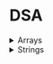 # DSA

<details>
  <summary>Arrays</summary>
  
  | S.No. | Question                                                                                                                                          | Solution                                                                                       |
  |-------|---------------------------------------------------------------------------------------------------------------------------------------------------|------------------------------------------------------------------------------------------------|
  | 1     | [Peak Element](https://practice.geeksforgeeks.org/problems/peak-element/1)                                                                        | [PeakElement.cpp](Array/PeakElement.cpp)                                                             |
  | 2     | [Find Minimum And Maximum Element In An Array](https://practice.geeksforgeeks.org/problems/find-minimum-and-maximum-element-in-an-array4428/1)    | [FindMinimumAndMaximumElementInAnArray.cpp](Array/FindMinimumAndMaximumElementInAnArray.cpp)         |
  | 3     | [Reverse An Array](https://practice.geeksforgeeks.org/problems/reverse-an-array/0)                                                                | [ReverseAnArray.cpp](Array/ReverseAnArray.cpp)                                                       |
  | 4     | [Sort The Array](https://practice.geeksforgeeks.org/problems/sort-the-array0055/1)                                                                | [SortTheArray.cpp](Array/SortTheArray.cpp)                                                           |
  | 5     | [Kth Smallest Element](https://practice.geeksforgeeks.org/problems/kth-smallest-element5635/1)                                                    | [KthSmallestElement.cpp](Array/KthSmallestElement.cpp)                                               |
  | 6     | [Find The Frequency](https://practice.geeksforgeeks.org/problems/find-the-frequency/1)                                                            | [FindTheFrequency.cpp](Array/FindTheFrequency.cpp)                                                   |
  | 7     | [Sub array With Given Sum](https://practice.geeksforgeeks.org/problems/subarray-with-given-sum-1587115621/1)                                      | [SubarrayWithGivenSum.cpp](Array/SubarrayWithGivenSum.cpp)                                           |
  | 8     | [Sort 0 1 2](https://practice.geeksforgeeks.org/problems/sort-an-array-of-0s-1s-and-2s4231/1)                                                     | [Sort012.cpp](Array/Sort012.cpp)                                                                     |
  | 9     | [Move All Negative Elements To End]()                                                                                                             | [MoveAllNegativeElementsToEnd.cpp](Array/MoveAllNegativeElementsToEnd.cpp)                           |
  | 10    | [Union Of Two Arrays](https://practice.geeksforgeeks.org/problems/union-of-two-arrays3538/1#)                                                     | [UnionOfTwoArrays.cpp](Array/UnionOfTwoArrays.cpp)                                                   |
  | 16    | [Common Elements](https://practice.geeksforgeeks.org/problems/common-elements1132/1#)                                                             | [CommonElements.cpp](Array/CommonElements.cpp)                                                 |
  | 17    | [First Repeating Element](https://practice.geeksforgeeks.org/problems/first-repeating-element4018/1)                                              | [FirstRepeatingElement.cpp](Array/FirstRepeatingElement.cpp)                                   |
  | 18    | [Non-Repeating Element](https://practice.geeksforgeeks.org/problems/non-repeating-element3958/1)                                                  | [NonRepeatingElement.cpp](Array/NonRepeatingElement.cpp)                                       |
  | 19    | [Subarrays with equal 1s and 0s](https://practice.geeksforgeeks.org/problems/non-repeating-element3958/1)                                         | [SubarraysWithEqual1sAnd0s.cpp](Array/SubarraysWithEqual1sAnd0s.cpp)                           |
  | 20    | [Alternate positive and negative numbers](https://practice.geeksforgeeks.org/problems/array-of-alternate-ve-and-ve-nos1401/1#)                    | [AlternatePositiveAndNegativeNumbers.cpp](Array/AlternatePositiveAndNegativeNumbers.cpp)       |
  | 21    | [Subarray with 0 sum](https://practice.geeksforgeeks.org/problems/subarray-with-0-sum-1587115621/1#)                                              | [SubarrayWith0Sum.cpp](Array/SubarrayWith0Sum.cpp)                                             |
  | 22    | [Kadane's Algorithm](https://practice.geeksforgeeks.org/problems/kadanes-algorithm-1587115620/1#)                                                 | [KadaneaAlgorithm.cpp](Array/KadaneaAlgorithm.cpp)                                             |
  | 23    | [Factorials of large numbers](https://practice.geeksforgeeks.org/problems/factorials-of-large-numbers2508/1#)                                     | [FactorialsOfLargeNumbers.cpp](Array/FactorialsOfLargeNumbers.cpp)                             |
  | 24    | [Maximum Product Subarray](https://practice.geeksforgeeks.org/problems/maximum-product-subarray3604/1/#)                                          | [MaximumProductSubarray.cpp](Array/MaximumProductSubarray.cpp)                                 |
  | 25    | [Longest consecutive subsequence](https://practice.geeksforgeeks.org/problems/longest-consecutive-subsequence2449/1)                              | [LongestConsecutiveSubsequence.cpp](Array/LongestConsecutiveSubsequence.cpp)                   |
  | 26    | [Minimum element in a sorted and rotated array](https://practice.geeksforgeeks.org/problems/minimum-element-in-a-sorted-and-rotated-array3611/1#) | [MinimumElementInASortedAndRotatedArray.cpp](Array/MinimumElementInASortedAndRotatedArray.cpp) |
  | 27    | [Max sum in the configuration](https://practice.geeksforgeeks.org/problems/max-sum-in-the-configuration/1)                                        | [MaxSumInTheConfiguration.cpp](Array/MaxSumInTheConfiguration.cpp)                             |
  | 28    | [Minimum Platforms](https://practice.geeksforgeeks.org/problems/minimum-platforms-1587115620/1#)                                                  | [MinimumPlatforms.cpp](Array/MinimumPlatforms.cpp)                                             |
  | 29    | [Minimize the Heights II](https://practice.geeksforgeeks.org/problems/minimize-the-heights3351/1#)                                                | [MinimizeTheHeightsII.cpp](Array/MinimizeTheHeightsII.cpp)                                     |
  | 30    | [Two Sum](https://leetcode.com/problems/two-sum/)                                                                                                 | [TwoSum.cpp](Array/TwoSum.cpp)                                                                 |
  | 31    | [Maximum Subarray](https://leetcode.com/problems/maximum-subarray/)                                                                               | [MaximumSubarray.cpp](Array/MaximumSubarray.cpp)                                               |
  | 32    | [Remove Duplicates from Sorted Array](https://leetcode.com/problems/remove-duplicates-from-sorted-array/)                                         | [RemoveDuplicatesfromSortedArray.cpp](Array/RemoveDuplicatesfromSortedArray.cpp)               |
  
</details>

<details>
  <summary>Strings</summary>
  
  | S.No. | Question                                                                                                 | Solution                                                                   |
  |-------|----------------------------------------------------------------------------------------------------------|----------------------------------------------------------------------------|
  | 1     | [Palindrome String](https://www.interviewbit.com/problems/palindrome-string/)                            | [PalindromeString.cpp](Strings/PalindromeString.cpp)                       |
  | 2     | [Vowel and Consonant Substrings!](https://www.interviewbit.com/problems/vowel-and-consonant-substrings/) | [VowelAndConsonantSubstrings.cpp](Strings/VowelAndConsonantSubstrings.cpp) |
  | 3     | [Remove Consecutive Characters](https://www.interviewbit.com/problems/remove-consecutive-characters/)    | [RemoveConsecutiveCharacters.cpp](Strings/RemoveConsecutiveCharacters.cpp) |
  | 4     | [Longest Common Prefix](https://www.interviewbit.com/problems/longest-common-prefix/)                    | [LongestCommonPrefix.cpp](Strings/LongestCommonPrefix.cpp)                 |
  | 5     | [Count And Say](https://www.interviewbit.com/problems/count-and-say/)                                    | [CountAndSay.cpp](Strings/CountAndSay.cpp)                                 |
  | 6     | [Length of Last Word](https://www.interviewbit.com/problems/length-of-last-word/)                        | [LengthofLastWord.cpp](Strings/LengthofLastWord.cpp)                       |
  | 7     | [Reverse the String](https://www.interviewbit.com/problems/reverse-the-string/)                          | [ReversetheString.cpp](Strings/ReversetheString.cpp)                       |
  | 8     | [Amazing Subarrays](https://www.interviewbit.com/problems/amazing-subarrays/)                            | [AmazingSubarrays.cpp](Strings/AmazingSubarrays.cpp)                       |
  | 9     | [Integer To Roman](https://www.interviewbit.com/problems/integer-to-roman/)                              | [IntegerToRoman.cpp](Strings/IntegerToRoman.cpp)                           |
  | 10    | [Roman To Integer](https://www.interviewbit.com/problems/roman-to-integer/)                              | [RomanToInteger.cpp](Strings/RomanToInteger.cpp)                           |
  | 11    | [Add Binary Strings](https://www.interviewbit.com/problems/add-binary-strings/)                          | [AddBinaryString.cpp](Strings/AddBinaryString.cpp)                         |
  | 12    | [Power of 2](https://www.interviewbit.com/problems/power-of-2/)                                          | [PowerOf2.cpp](Strings/PowerOf2.cpp)                                       |
  | 13    | [Multiply Strings](https://www.interviewbit.com/problems/multiply-strings/)                              | [MultiplyStrings.cpp](Strings/MultiplyStrings.cpp)                         |
  
</details>
